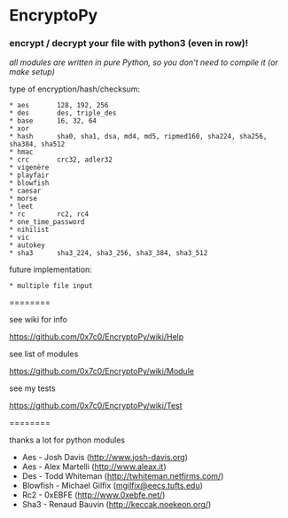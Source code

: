 # EncryptoPy


### encrypt / decrypt your file with python3 (even in row)!

_all modules are written in pure Python, so you don't need to compile it (or make setup)_

type of encryption/hash/checksum:

	* aes		128, 192, 256
	* des		des, triple_des
	* base		16, 32, 64
	* xor		
	* hash		sha0, sha1, dsa, md4, md5, ripmed160, sha224, sha256, sha384, sha512
	* hmac		
	* crc		crc32, adler32
	* vigenère
	* playfair
	* blowfish
	* caesar
	* morse
	* leet
	* rc		rc2, rc4
	* one_time_password
	* nihilist
	* vic
	* autokey
	* sha3		sha3_224, sha3_256, sha3_384, sha3_512
	

future implementation:

	* multiple file input

========

see wiki for info

https://github.com/0x7c0/EncryptoPy/wiki/Help

see list of modules

https://github.com/0x7c0/EncryptoPy/wiki/Module

see my tests

https://github.com/0x7c0/EncryptoPy/wiki/Test

========

thanks a lot for python modules
* Aes - Josh Davis (http://www.josh-davis.org)
* Aes - Alex Martelli (http://www.aleax.it)
* Des - Todd Whiteman (http://twhiteman.netfirms.com/)
* Blowfish - Michael Gilfix (mgilfix@eecs.tufts.edu)
* Rc2 - 0xEBFE (http://www.0xebfe.net/)
* Sha3 - Renaud Bauvin (http://keccak.noekeon.org/)
